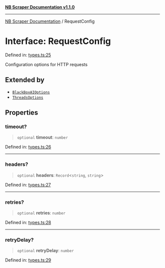 [**NB Scraper Documentation v1.1.0**](../README.md)

***

[NB Scraper Documentation](../globals.md) / RequestConfig

# Interface: RequestConfig

Defined in: [types.ts:25](https://github.com/Chakszzz/NB-Scraper/blob/06c561b9f0d22405d402fc768994dc101fb84509/app/types.ts#L25)

Configuration options for HTTP requests

## Extended by

- [`BlackBoxAIOptions`](BlackBoxAIOptions.md)
- [`ThreadsOptions`](ThreadsOptions.md)

## Properties

### timeout?

> `optional` **timeout**: `number`

Defined in: [types.ts:26](https://github.com/Chakszzz/NB-Scraper/blob/06c561b9f0d22405d402fc768994dc101fb84509/app/types.ts#L26)

***

### headers?

> `optional` **headers**: `Record`\<`string`, `string`\>

Defined in: [types.ts:27](https://github.com/Chakszzz/NB-Scraper/blob/06c561b9f0d22405d402fc768994dc101fb84509/app/types.ts#L27)

***

### retries?

> `optional` **retries**: `number`

Defined in: [types.ts:28](https://github.com/Chakszzz/NB-Scraper/blob/06c561b9f0d22405d402fc768994dc101fb84509/app/types.ts#L28)

***

### retryDelay?

> `optional` **retryDelay**: `number`

Defined in: [types.ts:29](https://github.com/Chakszzz/NB-Scraper/blob/06c561b9f0d22405d402fc768994dc101fb84509/app/types.ts#L29)
